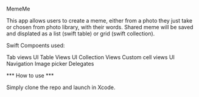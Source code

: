 MemeMe

This app allows users to create a meme, either from a photo they just take or chosen from photo library, with their words.
Shared meme will be saved and displated as a list (swift table) or grid (swift collection).

Swift Compoents used:

Tab views
UI Table Views
UI Collection Views
Custom cell views
UI Navigation
Image picker
Delegates

*** How to use ***

Simply clone the repo and launch in Xcode.
